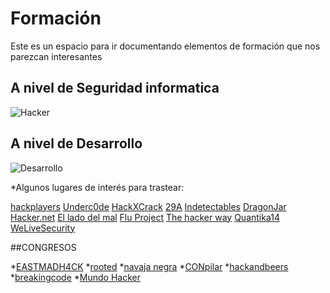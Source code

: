 # Formación

Este es un espacio para ir documentando elementos de formación que nos parezcan interesantes

## A nivel de Seguridad informatica 

![Hacker](http://www.abc.es/media/tecnologia/2016/03/10/hacker-error-ortografia_xoptimizadax--620x349.jpg)

## A nivel de Desarrollo

![Desarrollo](https://img.wonderhowto.com/img/50/81/63545703386404/0/advice-from-real-hacker-protect-yourself-from-being-hacked.1280x600.jpg)

*Algunos lugares de interés para trastear:

[hackplayers](http://www.hackplayers.com/)
[Underc0de](https://underc0de.org/)
[HackXCrack](https://www.hackxcrack.net/)
[29A](https://hackstory.net/29A)
[Indetectables](https://www.indetectables.net/)
[DragonJar](https://www.dragonjar.org/)
[Hacker.net](xxxx)
[El lado del mal](http://www.elladodelmal.com/)
[Flu Project](http://www.flu-project.com/)
[The hacker way](https://thehackerway.com/)
[Quantika14](http://quantika14.com/)
[WeLiveSecurity](https://www.welivesecurity.com/la-es/)

##CONGRESOS

*[EASTMADH4CK](http://eastmadhack.org/)
*[rooted](http://www.rootedcon.es/)
*[navaja negra](https://www.navajanegra.com/)
*[CONpilar](http://conpilar.es/)
*[hackandbeers](http://hackandbeers.es/)
*[breakingcode](https://breakingcode.wordpress.com/)
*[Mundo Hacker](http://www.mundohackerday.com/)

